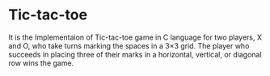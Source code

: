 # Tic-tac-toe

It is the Implementaion of Tic-tac-toe game in C language for two players, X and O, who take turns marking the spaces in a 3×3 grid. The player who succeeds in placing three of their marks in a horizontal, vertical, or diagonal row wins the game.
